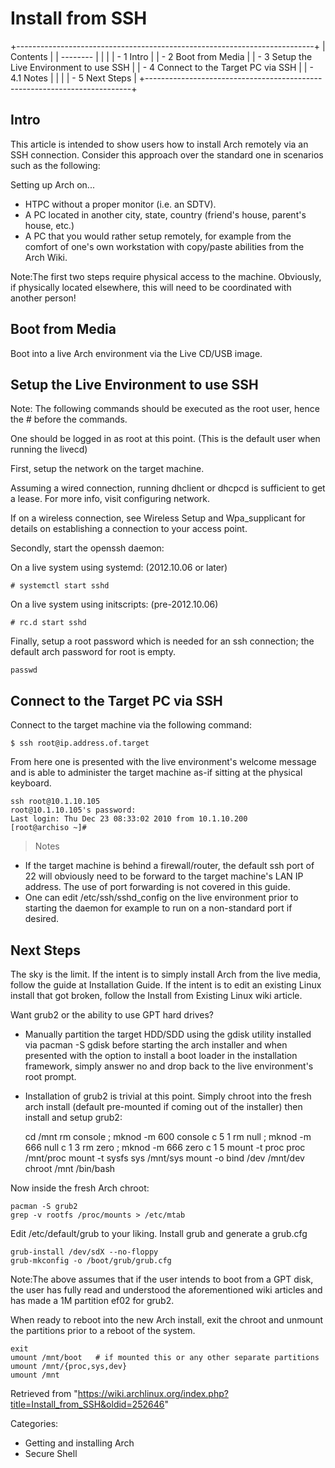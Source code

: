 Install from SSH
================

  

+--------------------------------------------------------------------------+
| Contents                                                                 |
| --------                                                                 |
|                                                                          |
| -   1 Intro                                                              |
| -   2 Boot from Media                                                    |
| -   3 Setup the Live Environment to use SSH                              |
| -   4 Connect to the Target PC via SSH                                   |
|     -   4.1 Notes                                                        |
|                                                                          |
| -   5 Next Steps                                                         |
+--------------------------------------------------------------------------+

Intro
-----

This article is intended to show users how to install Arch remotely via
an SSH connection. Consider this approach over the standard one in
scenarios such as the following:

Setting up Arch on...

-   HTPC without a proper monitor (i.e. an SDTV).
-   A PC located in another city, state, country (friend's house,
    parent's house, etc.)
-   A PC that you would rather setup remotely, for example from the
    comfort of one's own workstation with copy/paste abilities from the
    Arch Wiki.

Note:The first two steps require physical access to the machine.
Obviously, if physically located elsewhere, this will need to be
coordinated with another person!

Boot from Media
---------------

Boot into a live Arch environment via the Live CD/USB image.

Setup the Live Environment to use SSH
-------------------------------------

Note: The following commands should be executed as the root user, hence
the # before the commands.

One should be logged in as root at this point. (This is the default user
when running the livecd)

First, setup the network on the target machine.

Assuming a wired connection, running dhclient or dhcpcd is sufficient to
get a lease. For more info, visit configuring network.

If on a wireless connection, see Wireless Setup and Wpa_supplicant for
details on establishing a connection to your access point.

Secondly, start the openssh daemon:

On a live system using systemd: (2012.10.06 or later)

    # systemctl start sshd

On a live system using initscripts: (pre-2012.10.06)

    # rc.d start sshd

Finally, setup a root password which is needed for an ssh connection;
the default arch password for root is empty.

    passwd

Connect to the Target PC via SSH
--------------------------------

Connect to the target machine via the following command:

    $ ssh root@ip.address.of.target

From here one is presented with the live environment's welcome message
and is able to administer the target machine as-if sitting at the
physical keyboard.

    ssh root@10.1.10.105
    root@10.1.10.105's password: 
    Last login: Thu Dec 23 08:33:02 2010 from 10.1.10.200
    [root@archiso ~]#

> Notes

-   If the target machine is behind a firewall/router, the default ssh
    port of 22 will obviously need to be forward to the target machine's
    LAN IP address. The use of port forwarding is not covered in this
    guide.
-   One can edit /etc/ssh/sshd_config on the live environment prior to
    starting the daemon for example to run on a non-standard port if
    desired.

Next Steps
----------

The sky is the limit. If the intent is to simply install Arch from the
live media, follow the guide at Installation Guide. If the intent is to
edit an existing Linux install that got broken, follow the Install from
Existing Linux wiki article.

Want grub2 or the ability to use GPT hard drives?

-   Manually partition the target HDD/SDD using the gdisk utility
    installed via pacman -S gdisk before starting the arch installer and
    when presented with the option to install a boot loader in the
    installation framework, simply answer no and drop back to the live
    environment's root prompt.
-   Installation of grub2 is trivial at this point. Simply chroot into
    the fresh arch install (default pre-mounted if coming out of the
    installer) then install and setup grub2:

    cd /mnt
    rm console ; mknod -m 600 console c 5 1
    rm null ; mknod -m 666 null c 1 3
    rm zero ; mknod -m 666 zero c 1 5
    mount -t proc proc /mnt/proc
    mount -t sysfs sys /mnt/sys
    mount -o bind /dev /mnt/dev
    chroot /mnt /bin/bash

Now inside the fresh Arch chroot:

    pacman -S grub2
    grep -v rootfs /proc/mounts > /etc/mtab

Edit /etc/default/grub to your liking. Install grub and generate a
grub.cfg

    grub-install /dev/sdX --no-floppy
    grub-mkconfig -o /boot/grub/grub.cfg

Note:The above assumes that if the user intends to boot from a GPT disk,
the user has fully read and understood the aforementioned wiki articles
and has made a 1M partition ef02 for grub2.

When ready to reboot into the new Arch install, exit the chroot and
unmount the partitions prior to a reboot of the system.

    exit
    umount /mnt/boot   # if mounted this or any other separate partitions
    umount /mnt/{proc,sys,dev}
    umount /mnt

Retrieved from
"https://wiki.archlinux.org/index.php?title=Install_from_SSH&oldid=252646"

Categories:

-   Getting and installing Arch
-   Secure Shell
